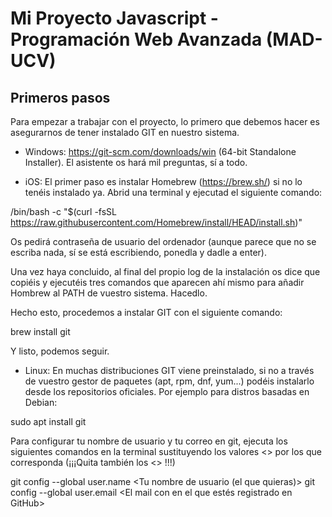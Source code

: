 # Mi Proyecto Javascript - Programación Web Avanzada (MAD-UCV)

## Primeros pasos

Para empezar a trabajar con el proyecto, lo primero que debemos hacer es asegurarnos de tener instalado GIT en nuestro sistema.

* Windows: https://git-scm.com/downloads/win (64-bit Standalone Installer). El asistente os hará mil preguntas, sí a todo.

* iOS: El primer paso es instalar Homebrew (https://brew.sh/) si no lo tenéis instalado ya.  Abrid una terminal y ejecutad el siguiente comando:

/bin/bash -c "$(curl -fsSL https://raw.githubusercontent.com/Homebrew/install/HEAD/install.sh)"

Os pedirá contraseña de usuario del ordenador (aunque parece que no se escriba nada, sí se está escribiendo, ponedla y dadle a enter).

Una vez haya concluido, al final del propio log de la instalación os dice que copiéis y ejecutéis tres comandos que aparecen ahí mismo para añadir Hombrew al PATH de vuestro sistema. Hacedlo.

Hecho esto, procedemos a instalar GIT con el siguiente comando: 

brew install git

Y listo, podemos seguir.

* Linux: En muchas distribuciones GIT viene preinstalado, si no a través de vuestro gestor de paquetes (apt, rpm, dnf, yum...) podéis instalarlo desde los repositorios oficiales. Por ejemplo para distros basadas en Debian:

sudo apt install git







Para configurar tu nombre de usuario y tu correo en git, ejecuta los siguientes comandos en la terminal sustituyendo los valores <> por los que corresponda (¡¡¡Quita también los <> !!!)

git config --global user.name <Tu nombre de usuario (el que quieras)>
git config --global user.email <El mail con en el que estés registrado en GitHub>
